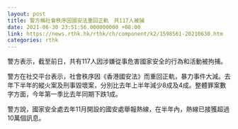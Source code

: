 ```yaml
---
layout: post
title: 警方稱社會秩序因國安法重回正軌　共117人被捕
date: 2021-06-30 23:51:56.000000000 +08:00
link: https://news.rthk.hk/rthk/ch/component/k2/1598561-20210630.htm
categories: rthk
---
```


警方表示，截至前日，共有117人因涉嫌從事危害國家安全的行為和活動被拘捕。

警方在社交平台表示，社會秩序因《香港國安法》而重回正軌，暴力事件大減。去年下半年的縱火案及刑事毀壞案，分別比去年上半年減少8成及4成。整體罪案數字方面，今年第一季比去年同期下跌1成。

警方說，國家安全處去年11月開設的國安處舉報熱線，在半年內，熱線已接獲超過10萬個訊息。
